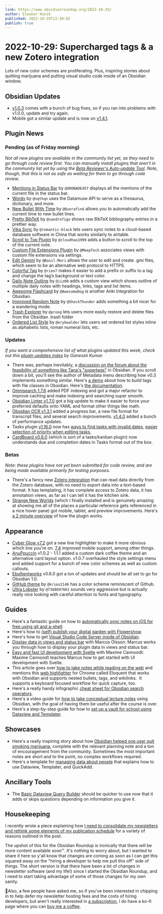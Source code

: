 ```yaml
---
link: https://www.obsidianroundup.org/2022-10-29/
author: Eleanor Konik
published: 2022-10-29T12:30:02
publish: true
---
```


# 2022-10-29: Supercharged tags & a new Zotero integration
Lots of new color schemes are proliferating. Plus, inspiring stories about quitting marijuana and putting visual studio code inside of an Obsidian window.

## Obsidian Updates

* [v1.0.3](https://forum.obsidian.md/t/obsidian-release-v1-0-3/46219) comes with a bunch of bug fixes, so if you ran into problems with v1.0.0, update and try again.
* Mobile got a similar update and is now on [v1.4.1](https://forum.obsidian.md/t/obsidian-mobile-v1-4-1/46216).

## Plugin News

### Pending (as of Friday morning)

_Not all new plugins are available in the community list yet, as they need to go through code review first. You can manually install plugins that aren't in the community list yet by using the [Beta Reviewer's Auto-update Tool](https://github.com/TfTHacker/obsidian42-brat). Note, though, that this is not as safe as waiting for them to go through code review._

* [Mentions in Status Bar](https://github.com/GRONADE457/obsidian-mentions-in-status-bar) by `@GRONADE457` displays all the mentions of the current file in the status bar.
* [Wordy](https://github.com/nqthqn/obsidian-wordy) by `@nqthqn` uses the Datamuse API to serve as a thesaurus, dictionary, and more.
* [New Bullet With Time](https://github.com/Quorafind/Obisidna-New-Bullet-With-Time) by `@Quorafind` allows you to automatically add the current time to new bullet lines.
* [Pretty BibTeX](https://github.com/sandrofigo/obsidian-pretty-bibtex) by `@sandrofigo` shows raw BibTeX bibliography entries in a prettier way.
* [Vika Sync](https://github.com/romantic-black/obsidain-vika-sync) by `@romantic-black` lets users sync notes to a cloud-based database software in China that works similarly to airtable.
* [Scroll to Top Plugin](https://github.com/cloudhao1999/obsidian-scroll-to-top-plugin) by `@cloudhao1999` adds a button to scroll to the top of the current note.
* [Custom File Extensions Plugin](https://github.com/MeepTech/obsidian-custom-file-extensions-plugin) by `@MeepTech` associates views with custom file extensions via settings.
* [Edit Gemini](https://github.com/Basil-Mori/obsidian-edit-gemini) by `@Basil-Mori` allows the user to edit and create .gmi files, which seem to be an alternative web protocol to HTTPS.
* [Colorful Tag](https://github.com/rien7/obsidian-colorful-tag) by `@rien7` makes it easier to add a prefix or suffix to a tag and change the tag’s background or text color.
* [Daily Note Outline](https://github.com/iiz00/obsidian-daily-note-outline) by `@iiz00` adds a custom view which shows outline of multiple daily notes with headings, links, tags and list items.
* [Awesome Flashcard](https://github.com/AwesomeDog/obsidian-awesome-flashcard) by `@AwesomeDog` is another Anki integration for Obsidian.
* [Improved Random Note](https://github.com/ShockThunder/improved-random-note) by `@ShockThunder` adds something a bit nicer for a wandering mode.
* [Trash Explorer](https://github.com/proog/obsidian-trash-explorer) by `@proog` lets users more easily restore and delete files from the Obsidian .trash folder
* [Ordered List Style](https://github.com/erykwalder/obsidian-list-style) by `@erykwalder` lets users set ordered list styles inline as alphabetic lists, roman numeral lists, etc.

### Updates

_If you want a comprehensive list of what plugins updated this week, check out this [plugin updates index](https://obsidian-plugin-stats.vercel.app/updates) by Ganessh Kumar._

* There was, perhaps inevitably, a [discussion on the forum about the feasibility of something like Tana's "supertags"](https://forum.obsidian.md/t/supertags-in-obsidian/) in Obsidian. If you scroll down a bit, you'll see the author of Metadata menu describing how v0.3 implements something similar. Here's [a demo](https://www.youtube.com/watch?v=I73uW8fqOZ8) about how to build tags with file classes in Obsidian. Here's [the documentation](https://mdelobelle.github.io/metadatamenu/).
* [Omnisearch 1.7.6](https://github.com/scambier/obsidian-omnisearch/compare/1.6.4...1.7.6) added PDF indexing and got a major refactor to improve caching and make indexing and searching super smooth.
* [Obsidian Linter v1.7.0](https://github.com/platers/obsidian-linter/releases/tag/1.7.0) got a big update to make it easier to force your preferred defaults onto YAML and format other things like math.
* [Obsidian OCR v1.3.1](https://github.com/MohrJonas/obsidian-ocr/releases/tag/1.3.1) added a progress bar, a new file format for transcript files, and several search improvements. [v1.4.0](https://github.com/MohrJonas/obsidian-ocr/releases/tag/1.4.0) added a bunch of performance updates.
* Tasks plugin [v1.16.0](https://github.com/obsidian-tasks-group/obsidian-tasks/releases/tag/1.16.0) now has [ways to find tasks with invalid dates](https://obsidian-tasks-group.github.io/obsidian-tasks/queries/filters/#finding-tasks-with-invalid-dates), [easier selection of priority when editing tasks](https://obsidian-tasks-group.github.io/obsidian-tasks/getting-started/create-or-edit-task/#introduction),
* [CardBoard v0.6.0](https://github.com/roovo/obsidian-card-board) (which is sort of a tasks/kanban plugin) now understands due and completion dates in Tasks format out of the box.

### Betas

_Note: these plugins have not yet been submitted for code review, and are being made available primarily for testing purposes._

* There's a fancy new [Zotero integration](https://obzt.aidenlx.top/getting-started/install/) that can read data directly from the Zotero database, with no need to export data into a text-based format. It has templating, it has complete access to Zotero data, it has annotation views, as far as I can tell it has the kitchen sink.
* [Strange New Worlds](https://github.com/TfTHacker/obsidian42-strange-new-worlds) (which I finally installed and is genuinely amazing at showing me all of the places a particular reference gets referenced in a nice hover pane) got mobile, tablet, and preview improvements. Here's [a 2 minute overview](https://youtu.be/i08ksJ-nK9c) of how the plugin works.

## Appearance

* [Cyber Glow v7.2](https://github.com/ArtexJay/Obsidian-CyberGlow/releases/tag/v7.2) got a new line highlighter to make it more obvious which line you're on. [7.4](https://github.com/ArtexJay/Obsidian-CyberGlow/releases/tag/v7.4) improved mobile support, among other things.
* [AnuPpuccin](https://github.com/anubisnekhet/anuppuccin) v1.0.2 - 1.1.1 added a custom dark coffee theme and an alternative card layout option. v1.0.7 overhauled the style settings menu and added support for a bunch of new color schemes as well as custom callouts.
* [Ebullientworks](https://github.com/ebullient/obsidian-theme-ebullientworks) v0.6.0 got a ton of updates and should be all set to go for Obsidian 1.0.
* [GitHub theme](https://github.com/krios2146/obsidian-github) by `@krios2146` has a color scheme reminiscent of Github.
* [Ultra Lobster](https://github.com/7368697661/Ultra-Lobster) by `@7368697661` sounds very aggressive but is actually really nice looking with careful attention to fonts and typography.

## Guides

* Here's a fantastic guide on how to [automatically sync notes on iOS for free using git and a-shell](https://forum.obsidian.md/t/mobile-automatic-sync-with-github-on-ios-for-free-via-a-shell/46150).
* Here's how to [(self) publish your digital garden with Flowershow](https://flowershow.app/docs/publish-tutorial).
* Here's how to get [Visual Studio Code Server inside of Obsidian](https://www.reddit.com/r/ObsidianMD/comments/yfxdlb/vs_codeserver_in_obsidian/).
* [Display data in views and status bar](https://youtu.be/zR86pftlOsg) with Marcus Olsson: Marcus works you through how to display your plugin data in views and status bar.
* [Easy and fast UI development with Svelte](https://youtu.be/mCF80HBfUWA) with Maxime Cannoodt: Maxime Cannoodt teaches Marcus how to get started with UI development with Svelte.
* This article goes over [how to take notes while reading on the web](https://beingpax.medium.com/a-better-web-highlighter-for-obsidian-82428c634a24) and mentions this [web highlighter](https://eloquent.works/) for Chrome called Eloquent that works with Obsidian and supports nested bullets, tags, and wikilinks.  It supports a keyboard focused workflow for quick capture, too.
* Here's a really handy infographic [cheat sheet for Obsidian search operators](https://twitter.com/heymichellemac/status/1585980871248867328).
* Here's a video guide for [how to take conceptual lecture notes](https://www.youtube.com/watch?v=PuqGjNJMiZQ) using Obsidian, with the goal of having them be useful after the course is over.
* Here's a step-by-step guide for how to [set up a vault for school using Dataview and Templater](https://www.youtube.com/watch?v=0UTzpIdLbVo).

## Showcases

* Here's a really inspiring story about how [Obsidian helped one user quit smoking marijuana](https://www.reddit.com/r/ObsidianMD/comments/yakp6u/in_a_way_my_experience_with_pkm_and_obsidian_has/), complete with the relevant planning note and a ton of encouragement from the community. Sometimes the most important notes are short and to the point, no complex workflows required.
* Here's a template for [managing data about people](https://dannb.org/blog/2022/obsidian-people-note-template/) that explains how to use Dataview, Templater, and QuickAdd.

## Ancillary Tools

* The [Basic Dataview Query Builder](https://s-blu.github.io/basic-dataview-query-builder/) should be quicker to use now that it adds or skips questions depending on information you give it.

## Housekeeping

I recently wrote a piece explaining how [I need to consolidate my newsletters and rethink some elements of my publication schedule](https://newsletter.eleanorkonik.com/state-of-the-eleanor-01/) for a variety of reasons outlined in the post. 

The upshot of this for the Obsidian Roundup is ironically that there will be more content available soon™. It's nothing to worry about, but I wanted to share it here so y'all know that changes are coming as soon as I can get this squared away on the "hiring a developer to help me pull this off" side of things. The short version is that there have been a lot of changes in newsletter software (and my life!) since I started the Obsidian Roundup, and I need to start taking advantage of some of those changes for my own sanity. 

💚Also, a few people have asked me, so if you've been interested in chipping in to help defer my newsletter hosting fees and the costs of hiring developers, but aren't really interested in [a subscription](https://www.obsidianroundup.org/#/portal/signup), I do have a ko-fi page where you can [buy me a coffee](https://ko-fi.com/eleanorkonik).